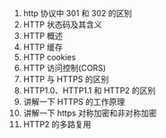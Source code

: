 1. http 协议中 301 和 302 的区别
2. HTTP 状态码及其含义
3. HTTP 概述
4. HTTP 缓存
5. HTTP cookies
6. HTTP 访问控制(CORS)
7. HTTP 与 HTTPS 的区别
8. HTTP1.0、HTTP1.1 和 HTTP2 的区别
9. 讲解一下 HTTPS 的工作原理
10. 讲解一下 https 对称加密和非对称加密
11. HTTP2 的多路复用
